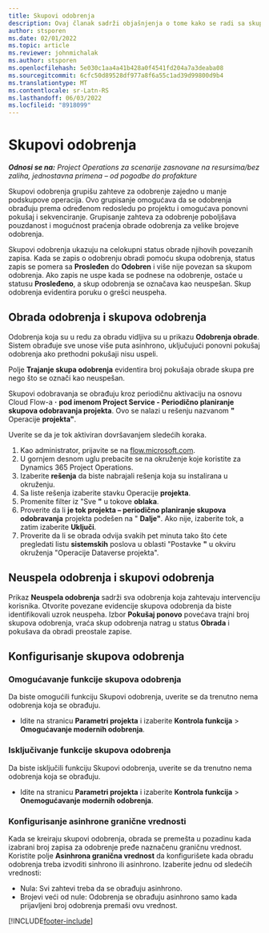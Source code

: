 ```yaml
---
title: Skupovi odobrenja
description: Ovaj članak sadrži objašnjenja o tome kako se radi sa skupovima odobravanja, zahtevima i podskupovima tih operacija.
author: stsporen
ms.date: 02/01/2022
ms.topic: article
ms.reviewer: johnmichalak
ms.author: stsporen
ms.openlocfilehash: 5e030c1aa4a41b428a0f4541fd204a7a3deaba08
ms.sourcegitcommit: 6cfc50d89528df977a8f6a55c1ad39d99800d9b4
ms.translationtype: MT
ms.contentlocale: sr-Latn-RS
ms.lasthandoff: 06/03/2022
ms.locfileid: "8918099"
---
```

# <a name="approval-sets"></a>Skupovi odobrenja

_**Odnosi se na:** Project Operations za scenarije zasnovane na resursima/bez zaliha, jednostavna primena – od pogodbe do profakture_

Skupovi odobrenja grupišu zahteve za odobrenje zajedno u manje podskupove operacija. Ovo grupisanje omogućava da se odobrenja obrađuju prema određenom redosledu po projektu i omogućava ponovni pokušaj i sekvenciranje. Grupisanje zahteva za odobrenje poboljšava pouzdanost i mogućnost praćenja obrade odobrenja za velike brojeve odobrenja.

Skupovi odobrenja ukazuju na celokupni status obrade njihovih povezanih zapisa. Kada se zapis o odobrenju obradi pomoću skupa odobrenja, status zapis se pomera sa **Prosleđen** do **Odobren** i više nije povezan sa skupom odobrenja. Ako zapis ne uspe kada se podnese na odobrenje, ostaće u statusu **Prosleđeno**, a skup odobrenja se označava kao neuspešan. Skup odobrenja evidentira poruku o grešci neuspeha.

## <a name="processing-approvals-and-approval-sets"></a>Obrada odobrenja i skupova odobrenja
Odobrenja koja su u redu za obradu vidljiva su u prikazu **Odobrenja obrade**. Sistem obrađuje sve unose više puta asinhrono, uključujući ponovni pokušaj odobrenja ako prethodni pokušaji nisu uspeli.

Polje **Trajanje skupa odobrenja** evidentira broj pokušaja obrade skupa pre nego što se označi kao neuspešan.

Skupovi odobravanja se obrađuju kroz periodičnu aktivaciju na osnovu Cloud Flow-a **·** **pod imenom Project Service - Periodično planiranje skupova odobravanja projekta**. Ovo se nalazi u rešenju nazvanom **"** Operacije **projekta"**. 

Uverite se da je tok aktiviran dovršavanjem sledećih koraka.

1. Kao administrator, prijavite se na [flow.microsoft.com](https://powerautomate.microsoft.com).
2. U gornjem desnom uglu prebacite se na okruženje koje koristite za Dynamics 365 Project Operations.
3. Izaberite **rešenja** da biste nabrajali rešenja koja su instalirana u okruženju.
4. Sa liste rešenja izaberite stavku Operacije **projekta**.
5. Promenite filter iz "Sve **"** u tokove **oblaka**.
6. Proverite da li **je tok projekta – periodično planiranje skupova odobravanja** projekta podešen na " **Dalje"**. Ako nije, izaberite tok, a zatim izaberite **Uključi**.
7. Proverite da li se obrada odvija svakih pet minuta tako što ćete pregledati listu **sistemskih** poslova u oblasti "Postavke **"** u okviru okruženja "Operacije Dataverse projekta".

## <a name="failed-approvals-and-approval-sets"></a>Neuspela odobrenja i skupovi odobrenja
Prikaz **Neuspela odobrenja** sadrži sva odobrenja koja zahtevaju intervenciju korisnika. Otvorite povezane evidencije skupova odobrenja da biste identifikovali uzrok neuspeha.
Izbor **Pokušaj ponovo** povećava trajni broj skupova odobrenja, vraća skup odobrenja natrag u status **Obrada** i pokušava da obradi preostale zapise.

## <a name="configure-approval-sets"></a>Konfigurisanje skupova odobrenja

### <a name="enable-the-approval-sets-feature"></a>Omogućavanje funkcije skupova odobrenja
Da biste omogućili funkciju Skupovi odobrenja, uverite se da trenutno nema odobrenja koja se obrađuju.

- Idite na stranicu **Parametri projekta** i izaberite **Kontrola funkcija** > **Omogućavanje modernih odobrenja**.

### <a name="turn-off-the-approval-sets-feature"></a>Isključivanje funkcije skupova odobrenja
Da biste isključili funkciju Skupovi odobrenja, uverite se da trenutno nema odobrenja koja se obrađuju.

- Idite na stranicu **Parametri projekta** i izaberite **Kontrola funkcija** > **Onemogućavanje modernih odobrenja**.

### <a name="configuring-the-asynchronous-threshold"></a>Konfigurisanje asinhrone granične vrednosti 
Kada se kreiraju skupovi odobrenja, obrada se premešta u pozadinu kada izabrani broj zapisa za odobrenje pređe naznačenu graničnu vrednost. Koristite polje **Asinhrona granična vrednost** da konfigurišete kada obradu odobrenja treba izvoditi sinhrono ili asinhrono. Izaberite jednu od sledećih vrednosti:

  - Nula: Svi zahtevi treba da se obrađuju asinhrono. 
  - Brojevi veći od nule: Odobrenja se obrađuju asinhrono samo kada prijavljeni broj odobrenja premaši ovu vrednost.

[!INCLUDE[footer-include](../includes/footer-banner.md)]
